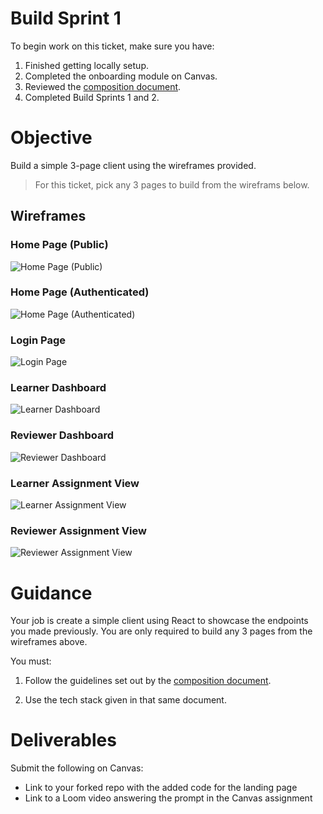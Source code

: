 # Build Sprint 1

To begin work on this ticket, make sure you have: 
1. Finished getting locally setup. 
2. Completed the onboarding module on Canvas. 
3. Reviewed the [composition document](documents/composition_document.md). 
4. Completed Build Sprints 1 and 2. 

# Objective

Build a simple 3-page client using the wireframes provided. 

> For this ticket, pick any 3 pages to build from the wireframs below. 

## Wireframes

### Home Page (Public)
![Home Page (Public)](../documents/images/home_page_public.jpg)

### Home Page (Authenticated)
![Home Page (Authenticated)](../documents/images/home_page_authenticated.jpg)

### Login Page
![Login Page](../documents/images/login_page.jpg)

### Learner Dashboard
![Learner Dashboard](../documents/images/learner_dashboard.jpg)

### Reviewer Dashboard
![Reviewer Dashboard](../documents/images/reviewer_dashboard.jpg)

### Learner Assignment View
![Learner Assignment View](../documents/images/learner_assignment_view.jpg)

### Reviewer Assignment View
![Reviewer Assignment View](../documents/images/reviewer_assignment_view.jpg)

# Guidance

Your job is create a simple client using React to showcase the endpoints you made previously. You are only required to build any 3 pages from the wireframes above. 

You must: 

1. Follow the guidelines set out by the [composition document](documents/composition_document.md). 

2. Use the tech stack given in that same document.  

# Deliverables 

Submit the following on Canvas: 

- Link to your forked repo with the added code for the landing page
- Link to a Loom video answering the prompt in the Canvas assignment